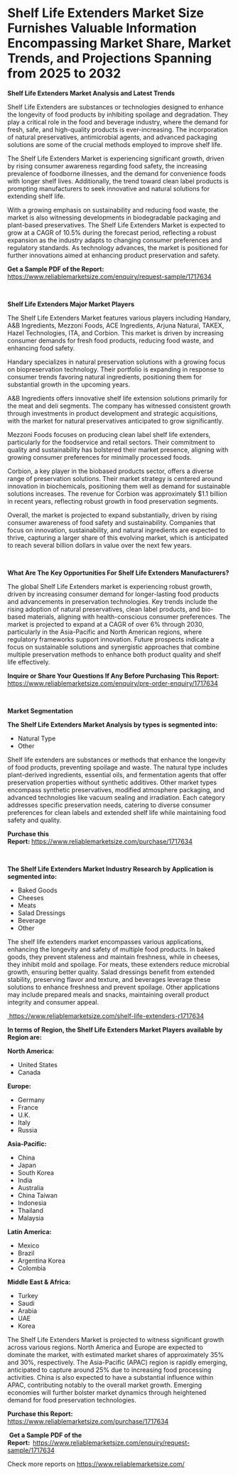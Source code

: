 <p><h1>Shelf Life Extenders Market Size Furnishes Valuable Information Encompassing Market Share, Market Trends, and Projections Spanning from 2025 to 2032</h1></p><p><strong>Shelf Life Extenders Market Analysis and Latest Trends</strong></p>
<p><p>Shelf Life Extenders are substances or technologies designed to enhance the longevity of food products by inhibiting spoilage and degradation. They play a critical role in the food and beverage industry, where the demand for fresh, safe, and high-quality products is ever-increasing. The incorporation of natural preservatives, antimicrobial agents, and advanced packaging solutions are some of the crucial methods employed to improve shelf life.</p><p>The Shelf Life Extenders Market is experiencing significant growth, driven by rising consumer awareness regarding food safety, the increasing prevalence of foodborne illnesses, and the demand for convenience foods with longer shelf lives. Additionally, the trend toward clean label products is prompting manufacturers to seek innovative and natural solutions for extending shelf life.</p><p>With a growing emphasis on sustainability and reducing food waste, the market is also witnessing developments in biodegradable packaging and plant-based preservatives. The Shelf Life Extenders Market is expected to grow at a CAGR of 10.5% during the forecast period, reflecting a robust expansion as the industry adapts to changing consumer preferences and regulatory standards. As technology advances, the market is positioned for further innovations aimed at enhancing product preservation and safety.</p></p>
<p><strong>Get a Sample PDF of the Report:&nbsp;</strong> <a href="https://www.reliablemarketsize.com/enquiry/request-sample/1717634?utm_campaign=2190&utm_medium=2&utm_source=Github&utm_content=ia&utm_term=30012025&utm_id=shelf-life-extenders">https://www.reliablemarketsize.com/enquiry/request-sample/1717634</a></p>
<p>&nbsp;</p>
<p><strong>Shelf Life Extenders Major Market Players</strong></p>
<p><p>The Shelf Life Extenders Market features various players including Handary, A&B Ingredients, Mezzoni Foods, ACE Ingredients, Arjuna Natural, TAKEX, Hazel Technologies, ITA, and Corbion. This market is driven by increasing consumer demands for fresh food products, reducing food waste, and enhancing food safety.</p><p>Handary specializes in natural preservation solutions with a growing focus on biopreservation technology. Their portfolio is expanding in response to consumer trends favoring natural ingredients, positioning them for substantial growth in the upcoming years.</p><p>A&B Ingredients offers innovative shelf life extension solutions primarily for the meat and deli segments. The company has witnessed consistent growth through investments in product development and strategic acquisitions, with the market for natural preservatives anticipated to grow significantly.</p><p>Mezzoni Foods focuses on producing clean label shelf life extenders, particularly for the foodservice and retail sectors. Their commitment to quality and sustainability has bolstered their market presence, aligning with growing consumer preferences for minimally processed foods.</p><p>Corbion, a key player in the biobased products sector, offers a diverse range of preservation solutions. Their market strategy is centered around innovation in biochemicals, positioning them well as demand for sustainable solutions increases. The revenue for Corbion was approximately $1.1 billion in recent years, reflecting robust growth in food preservation segments.</p><p>Overall, the market is projected to expand substantially, driven by rising consumer awareness of food safety and sustainability. Companies that focus on innovation, sustainability, and natural ingredients are expected to thrive, capturing a larger share of this evolving market, which is anticipated to reach several billion dollars in value over the next few years.</p></p>
<p>&nbsp;</p>
<p><strong>What Are The Key Opportunities For Shelf Life Extenders Manufacturers?</strong></p>
<p><p>The global Shelf Life Extenders market is experiencing robust growth, driven by increasing consumer demand for longer-lasting food products and advancements in preservation technologies. Key trends include the rising adoption of natural preservatives, clean label products, and bio-based materials, aligning with health-conscious consumer preferences. The market is projected to expand at a CAGR of over 6% through 2030, particularly in the Asia-Pacific and North American regions, where regulatory frameworks support innovation. Future prospects indicate a focus on sustainable solutions and synergistic approaches that combine multiple preservation methods to enhance both product quality and shelf life effectively.</p></p>
<p><strong>Inquire or Share Your Questions If Any Before Purchasing This Report:</strong> <a href="https://www.reliablemarketsize.com/enquiry/pre-order-enquiry/1717634?utm_campaign=2190&utm_medium=2&utm_source=Github&utm_content=ia&utm_term=30012025&utm_id=shelf-life-extenders">https://www.reliablemarketsize.com/enquiry/pre-order-enquiry/1717634</a></p>
<p>&nbsp;</p>
<p><strong>Market Segmentation</strong></p>
<p><strong>The Shelf Life Extenders Market Analysis by types is segmented into:</strong></p>
<p><ul><li>Natural Type</li><li>Other</li></ul></p>
<p><p>Shelf life extenders are substances or methods that enhance the longevity of food products, preventing spoilage and waste. The natural type includes plant-derived ingredients, essential oils, and fermentation agents that offer preservation properties without synthetic additives. Other market types encompass synthetic preservatives, modified atmosphere packaging, and advanced technologies like vacuum sealing and irradiation. Each category addresses specific preservation needs, catering to diverse consumer preferences for clean labels and extended shelf life while maintaining food safety and quality.</p></p>
<p><strong>Purchase this Report:&nbsp;</strong><a href="https://www.reliablemarketsize.com/purchase/1717634?utm_campaign=2190&utm_medium=2&utm_source=Github&utm_content=ia&utm_term=30012025&utm_id=shelf-life-extenders">https://www.reliablemarketsize.com/purchase/1717634</a></p>
<p>&nbsp;</p>
<p><strong>The Shelf Life Extenders Market Industry Research by Application is segmented into:</strong></p>
<p><ul><li>Baked Goods</li><li>Cheeses</li><li>Meats</li><li>Salad Dressings</li><li>Beverage</li><li>Other</li></ul></p>
<p><p>The shelf life extenders market encompasses various applications, enhancing the longevity and safety of multiple food products. In baked goods, they prevent staleness and maintain freshness, while in cheeses, they inhibit mold and spoilage. For meats, these extenders reduce microbial growth, ensuring better quality. Salad dressings benefit from extended stability, preserving flavor and texture, and beverages leverage these solutions to enhance freshness and prevent spoilage. Other applications may include prepared meals and snacks, maintaining overall product integrity and consumer appeal.</p></p>
<p><a href="https://www.reliablemarketsize.com/shelf-life-extenders-r1717634?utm_campaign=2190&utm_medium=2&utm_source=Github&utm_content=ia&utm_term=30012025&utm_id=shelf-life-extenders">&nbsp;https://www.reliablemarketsize.com/shelf-life-extenders-r1717634</a></p>
<p><strong>In terms of Region, the Shelf Life Extenders Market Players available by Region are:</strong></p>
<p>
    <p> <strong> North America: </strong>
        <ul>
            <li>United States</li>
            <li>Canada</li>
        </ul>
        </p> 
    <p> <strong> Europe: </strong>
        <ul>
            <li>Germany</li>
            <li>France</li>
            <li>U.K.</li>
            <li>Italy</li>
            <li>Russia</li>
        </ul>
        </p> 
    <p> <strong> Asia-Pacific: </strong>
        <ul>
            <li>China</li>
            <li>Japan</li>
            <li>South Korea</li>
            <li>India</li>
            <li>Australia</li>
            <li>China Taiwan</li>
            <li>Indonesia</li>
            <li>Thailand</li>
            <li>Malaysia</li>
        </ul>
        </p> 
    <p> <strong> Latin America: </strong>
        <ul>
            <li>Mexico</li>
            <li>Brazil</li>
            <li>Argentina Korea</li>
            <li>Colombia</li>
        </ul>
        </p> 
    <p> <strong> Middle East & Africa: </strong>
        <ul>
            <li>Turkey</li>
            <li>Saudi</li>
            <li>Arabia</li>
            <li>UAE</li>
            <li>Korea</li>
        </ul>
    </p>
    </p>
<p><p>The Shelf Life Extenders Market is projected to witness significant growth across various regions. North America and Europe are expected to dominate the market, with estimated market shares of approximately 35% and 30%, respectively. The Asia-Pacific (APAC) region is rapidly emerging, anticipated to capture around 25% due to increasing food processing activities. China is also expected to have a substantial influence within APAC, contributing notably to the overall market growth. Emerging economies will further bolster market dynamics through heightened demand for food preservation technologies.</p></p>
<p><strong>Purchase this Report: </strong><a href="https://www.reliablemarketsize.com/purchase/1717634?utm_campaign=2190&utm_medium=2&utm_source=Github&utm_content=ia&utm_term=30012025&utm_id=shelf-life-extenders">https://www.reliablemarketsize.com/purchase/1717634</a></p>
<p>&nbsp;<strong>Get a Sample PDF of the Report:&nbsp;&nbsp;</strong><a href="https://www.reliablemarketsize.com/enquiry/request-sample/1717634?utm_campaign=2190&utm_medium=2&utm_source=Github&utm_content=ia&utm_term=30012025&utm_id=shelf-life-extenders">https://www.reliablemarketsize.com/enquiry/request-sample/1717634</a></p>
<p><strong></strong></p>
<p>Check more reports on <a href="https://www.reliablemarketsize.com/?utm_campaign=2190&utm_medium=2&utm_source=Github&utm_content=ia&utm_term=30012025&utm_id=shelf-life-extenders">https://www.reliablemarketsize.com/</a></p>